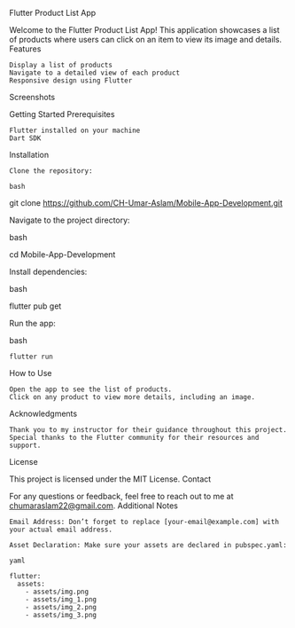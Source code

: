 Flutter Product List App

Welcome to the Flutter Product List App! This application showcases a list of products where users can click on an item to view its image and details.
Features

    Display a list of products
    Navigate to a detailed view of each product
    Responsive design using Flutter

Screenshots

Getting Started
Prerequisites

    Flutter installed on your machine
    Dart SDK

Installation

    Clone the repository:

    bash

git clone https://github.com/CH-Umar-Aslam/Mobile-App-Development.git

Navigate to the project directory:

bash

cd Mobile-App-Development

Install dependencies:

bash

flutter pub get

Run the app:

bash

    flutter run

How to Use

    Open the app to see the list of products.
    Click on any product to view more details, including an image.

Acknowledgments

    Thank you to my instructor for their guidance throughout this project.
    Special thanks to the Flutter community for their resources and support.

License

This project is licensed under the MIT License.
Contact

For any questions or feedback, feel free to reach out to me at chumaraslam22@gmail.com.
Additional Notes

    Email Address: Don’t forget to replace [your-email@example.com] with your actual email address.

    Asset Declaration: Make sure your assets are declared in pubspec.yaml:

    yaml

    flutter:
      assets:
        - assets/img.png
        - assets/img_1.png
        - assets/img_2.png
        - assets/img_3.png


 
